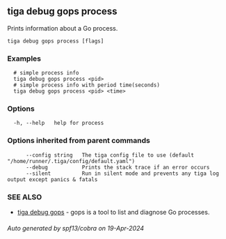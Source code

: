 ## tiga debug gops process

Prints information about a Go process.

```
tiga debug gops process [flags]
```

### Examples

```
  # simple process info
  tiga debug gops process <pid>
  # simple process info with period time(seconds)
  tiga debug gops process <pid> <time>
```

### Options

```
  -h, --help   help for process
```

### Options inherited from parent commands

```
      --config string   The tiga config file to use (default "/home/runner/.tiga/config/default.yaml")
      --debug           Prints the stack trace if an error occurs
      --silent          Run in silent mode and prevents any tiga log output except panics & fatals
```

### SEE ALSO

* [tiga debug gops](tiga_debug_gops.md)	 - gops is a tool to list and diagnose Go processes.

###### Auto generated by spf13/cobra on 19-Apr-2024
